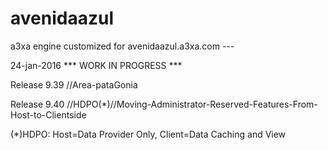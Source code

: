 # avenidaazul
a3xa engine customized for avenidaazul.a3xa.com ---

24-jan-2016 *** WORK IN PROGRESS ***

Release 9.39 //Area-pataGonia

Release 9.40 //HDPO(\*)//Moving-Administrator-Reserved-Features-From-Host-to-Clientside

(\*)HDPO: Host=Data Provider Only, Client=Data Caching and View


